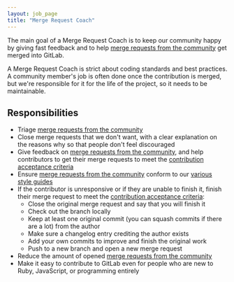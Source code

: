 ```yaml
---
layout: job_page
title: "Merge Request Coach"
---
```


The main goal of a Merge Request Coach is to keep our community happy by giving
fast feedback and to help [merge requests from the community] get merged into
GitLab.

A Merge Request Coach is strict about coding standards and best practices. A
community member's job is often done once the contribution is merged, but we're
responsible for it for the life of the project, so it needs to be maintainable.

## Responsibilities

* Triage [merge requests from the community]
* Close merge requests that we don't want, with a clear explanation on the
  reasons why so that people don't feel discouraged
* Give feedback on [merge requests from the community], and help contributors
  to get their merge requests to meet the [contribution acceptance criteria]
* Ensure [merge requests from the community] conform to our [various style guides]
* If the contributor is unresponsive or if they are unable to finish it, finish
  their merge request to meet the [contribution acceptance criteria]:
  * Close the original merge request and say that you will finish it
  * Check out the branch locally
  * Keep at least one original commit (you can squash commits if there are a lot)
    from the author
  * Make sure a changelog entry crediting the author exists
  * Add your own commits to improve and finish the original work
  * Push to a new branch and open a new merge request
* Reduce the amount of opened [merge requests from the community]
* Make it easy to contribute to GitLab even for people who are new to Ruby,
  JavaScript, or programming entirely

[merge requests from the community]: https://gitlab.com/gitlab-org/gitlab-ce/merge_requests?label_name%5B%5D=Community+Contribution
[contribution acceptance criteria]: https://gitlab.com/gitlab-org/gitlab-ce/blob/master/CONTRIBUTING.md#contribution-acceptance-criteria
[various style guides]: https://gitlab.com/gitlab-org/gitlab-ce/blob/master/CONTRIBUTING.md#style-guides
